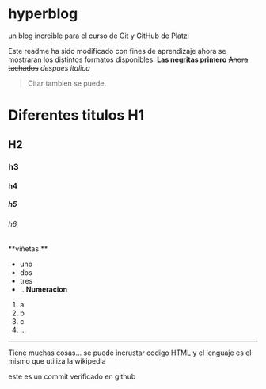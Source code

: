 # hyperblog
un blog increible para el curso de Git  y GitHub de Platzi

Este readme ha sido modificado con fines de aprendizaje
ahora se mostraran los distintos formatos disponibles.
**Las negritas primero**
~~Ahora tachados~~
*despues italica*
> Citar tambien se puede. 

# Diferentes titulos H1
## H2
### h3
#### h4
##### h5
###### h6
**viñetas **
- uno
- dos 
- tres 
- ..
**Numeracion**
1. a
2. b
3. c
4. ...

------------

Tiene muchas cosas... se puede incrustar codigo HTML y el lenguaje es el mismo que utiliza la wikipedia

este es un commit verificado en github